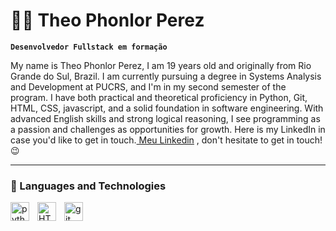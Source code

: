 # 👨‍💻 Theo Phonlor Perez

**`Desenvolvedor Fullstack em formação`**

My name is Theo Phonlor Perez, I am 19 years old and originally from Rio Grande do Sul, Brazil. I am currently pursuing a degree in Systems Analysis and Development at PUCRS, and I'm in my second semester of the program. I have both practical and theoretical proficiency in Python, Git, HTML, CSS, javascript, and a solid foundation in software engineering. With advanced English skills and strong logical reasoning, I see programming as a passion and challenges as opportunities for growth. Here is my LinkedIn in case you'd like to get in touch.[ Meu Linkedin](https://www.linkedin.com/in/theo-perez-9544b6361/) , don't hesitate to get in touch!😉

---

### 🤖 Languages and Technologies

<img
    align="left"
    alt= "python"
    title= "python"
    width="30px"
    style="padding-right:10px;"
    src="https://cdn.jsdelivr.net/gh/devicons/devicon@latest/icons/python/python-original.svg" />

<img 
    align="left"
    alt= "HTML"
    title= "HTML"
    width="30px"
    style="padding-right:10px;"
    src="https://cdn.jsdelivr.net/gh/devicons/devicon@latest/icons/html5/html5-original.svg" />

<img 
    align="left"
    alt= "git"
    title= "git"
    width="30px"
    style="padding-right:10px;"
    src="https://cdn.jsdelivr.net/gh/devicons/devicon@latest/icons/git/git-original.svg" />


<br/>
<br/>



